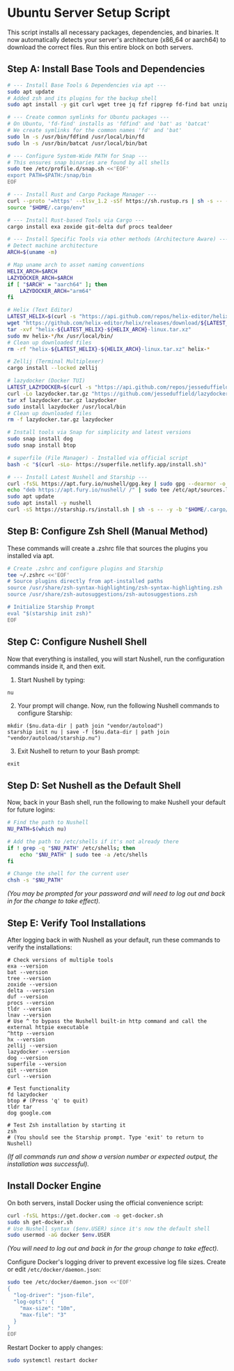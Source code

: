 # Ubuntu Server Setup Script

This script installs all necessary packages, dependencies, and binaries. It now automatically detects your server's architecture (x86_64 or aarch64) to download the correct files. Run this entire block on both servers.

## Step A: Install Base Tools and Dependencies

```bash
# --- Install Base Tools & Dependencies via apt ---
sudo apt update
# Added zsh and its plugins for the backup shell
sudo apt install -y git curl wget tree jq fzf ripgrep fd-find bat unzip build-essential lnav httpie zsh zsh-syntax-highlighting zsh-autosuggestions

# --- Create common symlinks for Ubuntu packages ---
# On Ubuntu, 'fd-find' installs as 'fdfind' and 'bat' as 'batcat'
# We create symlinks for the common names 'fd' and 'bat'
sudo ln -s /usr/bin/fdfind /usr/local/bin/fd
sudo ln -s /usr/bin/batcat /usr/local/bin/bat

# --- Configure System-Wide PATH for Snap ---
# This ensures snap binaries are found by all shells
sudo tee /etc/profile.d/snap.sh <<'EOF'
export PATH=$PATH:/snap/bin
EOF

# --- Install Rust and Cargo Package Manager ---
curl --proto '=https' --tlsv_1.2 -sSf https://sh.rustup.rs | sh -s -- -y
source "$HOME/.cargo/env"

# --- Install Rust-based Tools via Cargo ---
cargo install exa zoxide git-delta duf procs tealdeer

# --- Install Specific Tools via other methods (Architecture Aware) ---
# Detect machine architecture
ARCH=$(uname -m)

# Map uname arch to asset naming conventions
HELIX_ARCH=$ARCH
LAZYDOCKER_ARCH=$ARCH
if [ "$ARCH" = "aarch64" ]; then
    LAZYDOCKER_ARCH="arm64"
fi

# Helix (Text Editor)
LATEST_HELIX=$(curl -s "https://api.github.com/repos/helix-editor/helix/releases/latest" | jq -r .tag_name)
wget "https://github.com/helix-editor/helix/releases/download/${LATEST_HELIX}/helix-${LATEST_HELIX}-${HELIX_ARCH}-linux.tar.xz"
tar -xvf "helix-${LATEST_HELIX}-${HELIX_ARCH}-linux.tar.xz"
sudo mv helix-*/hx /usr/local/bin/
# Clean up downloaded files
rm -rf "helix-${LATEST_HELIX}-${HELIX_ARCH}-linux.tar.xz" helix-*

# Zellij (Terminal Multiplexer)
cargo install --locked zellij

# lazydocker (Docker TUI)
LATEST_LAZYDOCKER=$(curl -s "https://api.github.com/repos/jesseduffield/lazydocker/releases/latest" | jq -r .tag_name)
curl -Lo lazydocker.tar.gz "https://github.com/jesseduffield/lazydocker/releases/latest/download/lazydocker_${LATEST_LAZYDOCKER//v/}_Linux_${LAZYDOCKER_ARCH}.tar.gz"
tar xf lazydocker.tar.gz lazydocker
sudo install lazydocker /usr/local/bin
# Clean up downloaded files
rm -f lazydocker.tar.gz lazydocker

# Install tools via Snap for simplicity and latest versions
sudo snap install dog
sudo snap install btop

# superfile (File Manager) - Installed via official script
bash -c "$(curl -sLo- https://superfile.netlify.app/install.sh)"

# --- Install Latest Nushell and Starship ---
curl -fsSL https://apt.fury.io/nushell/gpg.key | sudo gpg --dearmor -o /etc/apt/trusted.gpg.d/fury-nushell.gpg
echo "deb https://apt.fury.io/nushell/ /" | sudo tee /etc/apt/sources.list.d/fury.list
sudo apt update
sudo apt install -y nushell
curl -sS https://starship.rs/install.sh | sh -s -- -y -b "$HOME/.cargo/bin"
```

## Step B: Configure Zsh Shell (Manual Method)

These commands will create a .zshrc file that sources the plugins you installed via apt.

```bash
# Create .zshrc and configure plugins and Starship
tee ~/.zshrc <<'EOF'
# Source plugins directly from apt-installed paths
source /usr/share/zsh-syntax-highlighting/zsh-syntax-highlighting.zsh
source /usr/share/zsh-autosuggestions/zsh-autosuggestions.zsh

# Initialize Starship Prompt
eval "$(starship init zsh)"
EOF
```

## Step C: Configure Nushell Shell

Now that everything is installed, you will start Nushell, run the configuration commands inside it, and then exit.

1. Start Nushell by typing:

```bash
nu
```

2. Your prompt will change. Now, run the following Nushell commands to configure Starship:

```nu
mkdir ($nu.data-dir | path join "vendor/autoload")
starship init nu | save -f ($nu.data-dir | path join "vendor/autoload/starship.nu")
```

3. Exit Nushell to return to your Bash prompt:

```nu
exit
```

## Step D: Set Nushell as the Default Shell

Now, back in your Bash shell, run the following to make Nushell your default for future logins:

```bash
# Find the path to Nushell
NU_PATH=$(which nu)

# Add the path to /etc/shells if it's not already there
if ! grep -q "$NU_PATH" /etc/shells; then
    echo "$NU_PATH" | sudo tee -a /etc/shells
fi

# Change the shell for the current user
chsh -s "$NU_PATH"
```

*(You may be prompted for your password and will need to log out and back in for the change to take effect).*

## Step E: Verify Tool Installations

After logging back in with Nushell as your default, run these commands to verify the installations:

```nu
# Check versions of multiple tools
exa --version
bat --version
tree --version
zoxide --version
delta --version
duf --version
procs --version
tldr --version
lnav --version
# Use ^ to bypass the Nushell built-in http command and call the external httpie executable
^http --version
hx --version
zellij --version
lazydocker --version
dog --version
superfile --version
git --version
curl --version

# Test functionality
fd lazydocker
btop # (Press 'q' to quit)
tldr tar
dog google.com

# Test Zsh installation by starting it
zsh
# (You should see the Starship prompt. Type 'exit' to return to Nushell)
```

*(If all commands run and show a version number or expected output, the installation was successful).*

## Install Docker Engine

On both servers, install Docker using the official convenience script:

```bash
curl -fsSL https://get.docker.com -o get-docker.sh
sudo sh get-docker.sh
# Use Nushell syntax ($env.USER) since it's now the default shell
sudo usermod -aG docker $env.USER
```

*(You will need to log out and back in for the group change to take effect).*

Configure Docker's logging driver to prevent excessive log file sizes. Create or edit `/etc/docker/daemon.json`:

```bash
sudo tee /etc/docker/daemon.json <<'EOF'
{
  "log-driver": "json-file",
  "log-opts": {
    "max-size": "10m",
    "max-file": "3"
  }
}
EOF
```

Restart Docker to apply changes:

```bash
sudo systemctl restart docker
```
